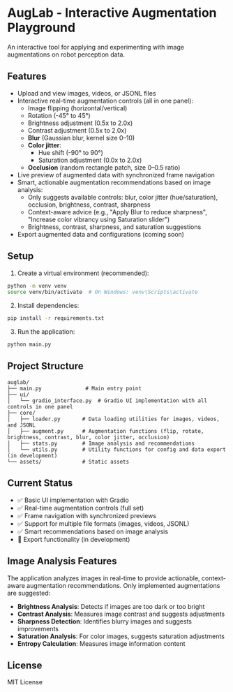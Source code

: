 # AugLab - Interactive Augmentation Playground

An interactive tool for applying and experimenting with image augmentations on robot perception data.

## Features

- Upload and view images, videos, or JSONL files
- Interactive real-time augmentation controls (all in one panel):
  - Image flipping (horizontal/vertical)
  - Rotation (-45° to 45°)
  - Brightness adjustment (0.5x to 2.0x)
  - Contrast adjustment (0.5x to 2.0x)
  - **Blur** (Gaussian blur, kernel size 0–10)
  - **Color jitter**:
    - Hue shift (-90° to 90°)
    - Saturation adjustment (0.0x to 2.0x)
  - **Occlusion** (random rectangle patch, size 0–0.5 ratio)
- Live preview of augmented data with synchronized frame navigation
- Smart, actionable augmentation recommendations based on image analysis:
  - Only suggests available controls: blur, color jitter (hue/saturation), occlusion, brightness, contrast, sharpness
  - Context-aware advice (e.g., "Apply Blur to reduce sharpness", "Increase color vibrancy using Saturation slider")
  - Brightness, contrast, sharpness, and saturation suggestions
- Export augmented data and configurations (coming soon)

## Setup

1. Create a virtual environment (recommended):
```bash
python -m venv venv
source venv/bin/activate  # On Windows: venv\Scripts\activate
```

2. Install dependencies:
```bash
pip install -r requirements.txt
```

3. Run the application:
```bash
python main.py
```

## Project Structure

```
auglab/
├── main.py              # Main entry point
├── ui/
│   └── gradio_interface.py  # Gradio UI implementation with all controls in one panel
├── core/
│   ├── loader.py       # Data loading utilities for images, videos, and JSONL
│   ├── augment.py      # Augmentation functions (flip, rotate, brightness, contrast, blur, color jitter, occlusion)
│   ├── stats.py        # Image analysis and recommendations
│   └── utils.py        # Utility functions for config and data export (in development)
└── assets/             # Static assets
```

## Current Status

- ✅ Basic UI implementation with Gradio
- ✅ Real-time augmentation controls (full set)
- ✅ Frame navigation with synchronized previews
- ✅ Support for multiple file formats (images, videos, JSONL)
- ✅ Smart recommendations based on image analysis
- 🔄 Export functionality (in development)

## Image Analysis Features

The application analyzes images in real-time to provide actionable, context-aware augmentation recommendations. Only implemented augmentations are suggested:

- **Brightness Analysis**: Detects if images are too dark or too bright
- **Contrast Analysis**: Measures image contrast and suggests adjustments
- **Sharpness Detection**: Identifies blurry images and suggests improvements
- **Saturation Analysis**: For color images, suggests saturation adjustments
- **Entropy Calculation**: Measures image information content

## License

MIT License 